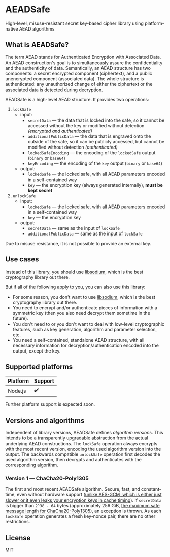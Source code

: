# AEADSafe

High-level, misuse-resistant secret key-based cipher library using platform-native AEAD algorithms

## What is AEADSafe?

The term AEAD stands for Authenticated Encryption with Associated Data. An AEAD construction's goal is to simultaneously assure the confidentiality and the authenticity of data. Semantically, an AEAD structure has two components: a secret encrypted component (ciphertext), and a public unencrypted component (associated data). The whole structure is authenticated: any unauthorized change of either the ciphertext or the associated data is detected during decryption.

AEADSafe is a high-level AEAD structure. It provides two operations:

1. `lockSafe`
   - input:
     - `secretData` — the data that is locked into the safe, so it cannot be accessed without the key or modified without detection _(encrypted and authenticated)_
     - `additionalPublicData` — the data that is engraved onto the outside of the safe, so it can be publicly accessed, but cannot be modified without detection _(authenticated)_
     - `lockedSafeEncoding` — the encoding of the `lockedSafe` output (`binary` or `base64`)
     - `keyEncoding` — the encoding of the `key` output (`binary` or `base64`)
   - output:
     - `lockedSafe` — the locked safe, with all AEAD parameters encoded in a self-contained way
     - `key` — the encryption key (always generated internally), **must be kept secret**
2. `unlockSafe`
   - input:
     - `lockedSafe` — the locked safe, with all AEAD parameters encoded in a self-contained way
     - `key` — the encryption key
   - output:
     - `secretData` — same as the input of `lockSafe`
     - `additionalPublicData` — same as the input of `lockSafe`

Due to misuse resistance, it is not possible to provide an external key.

## Use cases

Instead of this library, you should use [libsodium](https://github.com/jedisct1/libsodium), which is the best cryptography library out there.

But if all of the following apply to you, you can also use this library:

- For some reason, you don't want to use [libsodium](https://github.com/jedisct1/libsodium), which is the best cryptography library out there.
- You need to encrypt and/or authenticate pieces of information with a symmetric key (then you also need decrypt them sometime in the future).
- You don't need to or you don't want to deal with low-level cryptographic features, such as key generation, algorithm and parameter selection, etc.
- You need a self-contained, standalone AEAD structure, with all necessary information for decryption/authentication encoded into the output, except the key.

## Supported platforms

| Platform | Support            |
| -------- | ------------------ |
| Node.js  | :heavy_check_mark: |

Further platform support is expected soon.

## Versions and algorithms

Independent of library versions, AEADSafe defines _algorithm versions_. This intends to be a transparently upgradable abstraction from the actual underlying AEAD constructions. The `lockSafe` operation always encrypts with the most recent version, encoding the used algorithm version into the output. The backwards compatible `unlockSafe` operation first decodes the used algorithm version, then decrypts and authenticates with the corresponding algorithm.

### Version 1 — ChaCha20-Poly1305

The first and most recent AEADSafe algorithm. Secure, fast, and constant-time, even without hardware support ([unlike AES-GCM, which is either just slower or it even leaks your encryption keys in cache timing](https://soatok.blog/2020/07/12/comparison-of-symmetric-encryption-methods)). If `secretData` is bigger than `2^38 - 64` bytes (approximately 256 GiB, [the maximum safe message length for ChaCha20-Poly1305](https://soatok.blog/2020/12/24/cryptographic-wear-out-for-symmetric-encryption)), an exception is thrown. As each `lockSafe` operation generates a fresh key-nonce pair, there are no other restrictions.

## License

MIT
